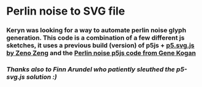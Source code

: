 # Perlin noise to SVG file
### Keryn was looking for a way to automate perlin noise glyph generation. This code is a combination of a few different js sketches, it uses a previous build (version) of p5js + [p5.svg.js by Zeno Zeng](https://github.com/zenozeng/p5.js-svg) and the [Perlin noise p5js code from Gene Kogan](https://genekogan.com/code/p5js-perlin-noise/)
### *Thanks also to Finn Arundel who patiently sleuthed the p5-svg.js solution :)*
